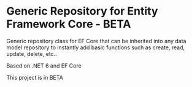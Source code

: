 # Generic Repository for Entity Framework Core - BETA

Generic repository class for EF Core that can be inherited into any data model repository to instantly add basic functions such as create, read, update, delete, etc..

Based on .NET 6 and EF Core

This project is in BETA
